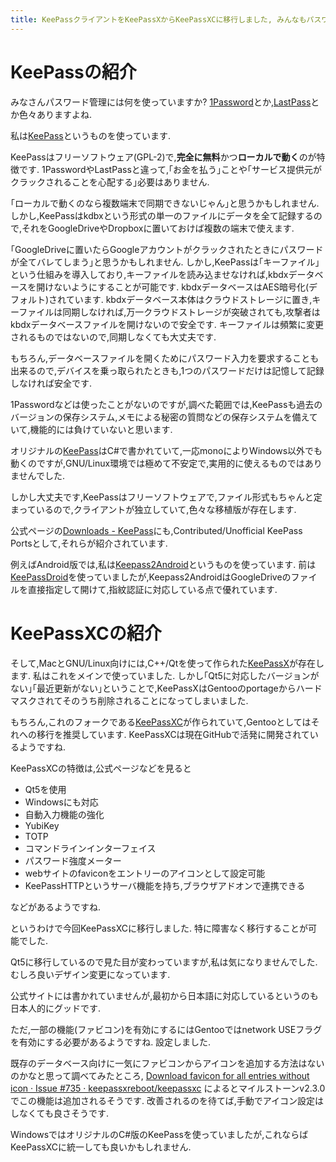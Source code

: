 ```yaml
---
title: KeePassクライアントをKeePassXからKeePassXCに移行しました, みんなもパスワード管理にはKeePassを使いましょう
---
```


# KeePassの紹介

みなさんパスワード管理には何を使っていますか?
[1Password](https://1password.com/)とか,[LastPass](https://hwww.lastpass.com/ja)とか色々ありますよね.

私は[KeePass](https://keepass.info/)というものを使っています.

KeePassはフリーソフトウェア(GPL-2)で,**完全に無料**かつ**ローカルで動く**のが特徴です.
1PasswordやLastPassと違って,｢お金を払う｣ことや｢サービス提供元がクラックされることを心配する｣必要はありません.

｢ローカルで動くのなら複数端末で同期できないじゃん｣と思うかもしれません.
しかし,KeePassはkdbxという形式の単一のファイルにデータを全て記録するので,それをGoogleDriveやDropboxに置いておけば複数の端末で使えます.

｢GoogleDriveに置いたらGoogleアカウントがクラックされたときにパスワードが全てバレてしまう｣と思うかもしれません.
しかし,KeePassは｢キーファイル｣という仕組みを導入しており,キーファイルを読み込ませなければ,kbdxデータベースを開けないようにすることが可能です.
kbdxデータベースはAES暗号化(デフォルト)されています.
kbdxデータベース本体はクラウドストレージに置き,キーファイルは同期しなければ,万一クラウドストレージが突破されても,攻撃者はkbdxデータベースファイルを開けないので安全です.
キーファイルは頻繁に変更されるものではないので,同期しなくても大丈夫です.

もちろん,データベースファイルを開くためにパスワード入力を要求することも出来るので,デバイスを乗っ取られたときも,1つのパスワードだけは記憶して記録しなければ安全です.

1Passwordなどは使ったことがないのですが,調べた範囲では,KeePassも過去のバージョンの保存システム,メモによる秘密の質問などの保存システムを備えていて,機能的には負けていないと思います.

オリジナルの[KeePass](https://keepass.info/)はC#で書かれていて,一応monoによりWindows以外でも動くのですが,GNU/Linux環境では極めて不安定で,実用的に使えるものではありませんでした.

しかし大丈夫です,KeePassはフリーソフトウェアで,ファイル形式もちゃんと定まっているので,クライアントが独立していて,色々な移植版が存在します.

公式ページの[Downloads - KeePass](https://keepass.info/download.html)にも,Contributed/Unofficial KeePass Portsとして,それらが紹介されています.

例えばAndroid版では,私は[Keepass2Android](https://play.google.com/store/apps/details?id=keepass2android.keepass2android)というものを使っています.
前は[KeePassDroid](https://play.google.com/store/apps/details?id=com.android.keepass)を使っていましたが,Keepass2AndroidはGoogleDriveのファイルを直接指定して開けて,指紋認証に対応している点で優れています.

# KeePassXCの紹介

そして,MacとGNU/Linux向けには,C++/Qtを使って作られた[KeePassX](https://www.keepassx.org/)が存在します.
私はこれをメインで使っていました.
しかし｢Qt5に対応したバージョンがない｣｢最近更新がない｣ということで,KeePassXはGentooのportageからハードマスクされてそのうち削除されることになってしまいました.

もちろん,これのフォークである[KeePassXC](https://keepassxc.org/)が作られていて,Gentooとしてはそれへの移行を推奨しています.
KeePassXCは現在GitHubで活発に開発されているようですね.

KeePassXCの特徴は,公式ページなどを見ると

* Qt5を使用
* Windowsにも対応
* 自動入力機能の強化
* YubiKey
* TOTP
* コマンドラインインターフェイス
* パスワード強度メーター
* webサイトのfaviconをエントリーのアイコンとして設定可能
* KeePassHTTPというサーバ機能を持ち,ブラウザアドオンで連携できる

などがあるようですね.

というわけで今回KeePassXCに移行しました.
特に障害なく移行することが可能でした.

Qt5に移行しているので見た目が変わっていますが,私は気になりませんでした.
むしろ良いデザイン変更になっています.

公式サイトには書かれていませんが,最初から日本語に対応しているというのも日本人的にグッドです.

ただ,一部の機能(ファビコン)を有効にするにはGentooではnetwork USEフラグを有効にする必要があるようですね.
設定しました.

既存のデータベース向けに一気にファビコンからアイコンを追加する方法はないのかなと思って調べてみたところ,
[Download favicon for all entries without icon · Issue #735 · keepassxreboot/keepassxc](https://github.com/keepassxreboot/keepassxc/issues/735)
によるとマイルストーンv2.3.0でこの機能は追加されるそうです.
改善されるのを待てば,手動でアイコン設定はしなくても良さそうです.

WindowsではオリジナルのC#版のKeePassを使っていましたが,これならばKeePassXCに統一しても良いかもしれません.
